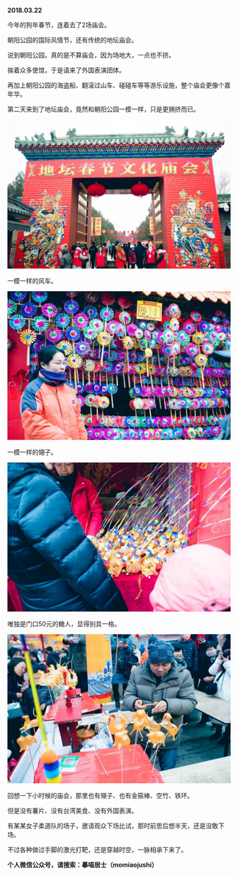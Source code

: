 
          
            
**2018.03.22**

今年的狗年春节，连着去了2场庙会。

朝阳公园的国际风情节，还有传统的地坛庙会。

说到朝阳公园，真的是不算庙会，因为场地大，一点也不挤。

挨着众多使馆，于是请来了外国表演团体。

再加上朝阳公园的海盗船、翻滚过山车、碰碰车等等游乐设施，整个庙会更像个嘉年华。

第二天来到了地坛庙会，竟然和朝阳公园一模一样，只是更拥挤而已。




![](img/51001-e3069f10d481b0da.jpg)




一模一样的风车。




![](img/51001-787e7883fedc4c42.jpg)




一模一样的翎子。




![](img/51001-0613244210c4df32.jpg)




唯独是门口50元的糖人，显得别具一格。




![](img/51001-adaca3ae52baa828.jpg)




回想一下小时候的庙会，那里也有翎子、也有金箍棒、空竹、铁环。

但是没有薯片、没有台湾美食、没有外国表演。

有某某女子柔道队的场子，邀请观众下场比试，那时前思后想半天，还是没敢下场。

不过各种做过手脚的激光打靶，还是穿越时空，一脉相承下来了。


**个人微信公众号，请搜索：摹喵居士（momiaojushi）**

          
        